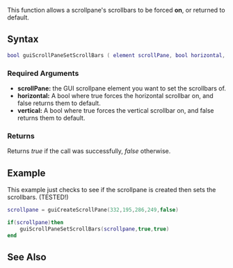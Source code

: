 This function allows a scrollpane's scrollbars to be forced **on**, or returned to default.

Syntax
------

``` lua
bool guiScrollPaneSetScrollBars ( element scrollPane, bool horizontal, bool vertical )
```

### Required Arguments

-   **scrollPane:** the GUI scrollpane element you want to set the scrollbars of.
-   **horizontal:** A bool where true forces the horizontal scrollbar on, and false returns them to default.
-   **vertical:** A bool where true forces the vertical scrollbar on, and false returns them to default.

### Returns

Returns *true* if the call was successfully, *false* otherwise.

Example
-------

This example just checks to see if the scrollpane is created then sets the scrollbars. (TESTED!)

``` lua
scrollpane = guiCreateScrollPane(332,195,286,249,false)

if(scrollpane)then
    guiScrollPaneSetScrollBars(scrollpane,true,true)
end
```

See Also
--------
